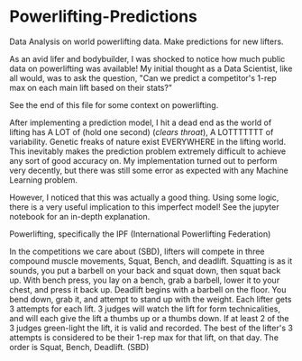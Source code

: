 # Powerlifting-Predictions
Data Analysis on world powerlifting data. Make predictions for new lifters.

As an avid lifer and bodybuilder, I was shocked to notice how much public data on powerlifting was available!
My initial thought as a Data Scientist, like all would, was to ask the question, "Can we predict a competitor's 1-rep max on each main lift based on their stats?"

See the end of this file for some context on powerlifting.

After implementing a prediction model, I hit a dead end as the world of lifting has A LOT of (hold one second) (*clears throat*), A LOTTTTTTT of variability. Genetic freaks of nature exist EVERYWHERE in the lifting world. This inevitably makes the prediction problem extremely difficult to achieve any sort of good accuracy on.
My implementation turned out to perform very decently, but there was still some error as expected with any Machine Learning problem.

However, I noticed that this was actually a good thing. Using some logic, there is a very useful implication to this imperfect model! See the jupyter notebook for an in-depth explanation.

Powerlifting, specifically the IPF (International Powerlifting Federation)

In the competitions we care about (SBD), lifters will compete in three compound muscle movements, Squat, Bench, and deadlift. Squatting is as it sounds, you put a barbell on your back and squat down, then squat back up. With bench press, you lay on a bench, grab a barbell, lower it to your chest, and press it back up. Deadlift begins with a barbell on the floor. You bend down, grab it, and attempt to stand up with the weight.
Each lifter gets 3 attempts for each lift. 3 judges will watch the lift for form technicalities, and will each give the lift a thumbs up or a thumbs down. If at least 2 of the 3 judges green-light the lift, it is valid and recorded. The best of the lifter's 3 attempts is considered to be their 1-rep max for that lift, on that day.
The order is Squat, Bench, Deadlift. (SBD)
